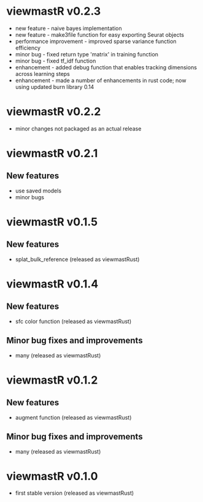 # viewmastR v0.2.3

* new feature - naive bayes implementation
* new feature - make3file function for easy exporting Seurat objects
* performance improvement - improved sparse variance function efficiency
* minor bug - fixed return type 'matrix' in training function
* minor bug - fixed tf_idf function
* enhancement - added debug function that enables tracking dimensions across learning steps
* enhancement - made a number of enhancements in rust code; now using updated burn library 0.14

# viewmastR v0.2.2
* minor changes not packaged as an actual release

# viewmastR v0.2.1

## New features

* use saved models 
* minor bugs

# viewmastR v0.1.5

## New features

* splat_bulk_reference  (released as viewmastRust)

# viewmastR v0.1.4

## New features

* sfc color function  (released as viewmastRust)

## Minor bug fixes and improvements

* many  (released as viewmastRust)

# viewmastR v0.1.2

## New features

* augment function  (released as viewmastRust)

## Minor bug fixes and improvements

* many  (released as viewmastRust)

# viewmastR v0.1.0

* first stable version (released as viewmastRust)
